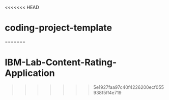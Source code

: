 <<<<<<< HEAD
# coding-project-template
=======
# IBM-Lab-Content-Rating-Application
>>>>>>> 5e1927faa97c40f4226200ecf055938f5ff4e719

